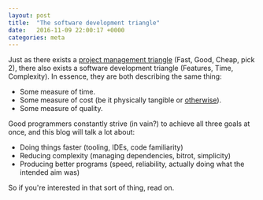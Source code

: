 ```yaml
---
layout: post
title:  "The software development triangle"
date:   2016-11-09 22:00:17 +0000
categories: meta
---
```


Just as there exists a [project management triangle](https://en.wikipedia.org/wiki/Project_management_triangle)
(Fast, Good, Cheap, pick 2), there also exists a software development triangle (Features, Time, Complexity).
In essence, they are both describing the same thing:
 - Some measure of time.
 - Some measure of cost (be it physically tangible or [otherwise](https://en.wikipedia.org/wiki/Technical_debt)).
 - Some measure of quality.

Good programmers constantly strive (in vain?) to achieve all three goals at once, and this blog will talk a lot about:
 - Doing things faster (tooling, IDEs, code familiarity)
 - Reducing complexity (managing dependencies, bitrot, simplicity)
 - Producing better programs (speed, reliability, actually doing what the intended aim was)
 
So if you're interested in that sort of thing, read on.
